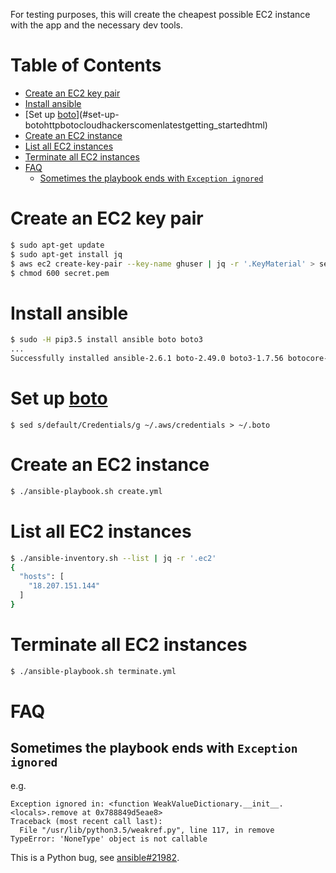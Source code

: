 For testing purposes, this will create the cheapest possible EC2 instance with the app and the
necessary dev tools.

# Table of Contents

<!-- toc -->

- [Create an EC2 key pair](#create-an-ec2-key-pair)
- [Install ansible](#install-ansible)
- [Set up [boto](http://boto.cloudhackers.com/en/latest/getting_started.html)](#set-up-botohttpbotocloudhackerscomenlatestgetting_startedhtml)
- [Create an EC2 instance](#create-an-ec2-instance)
- [List all EC2 instances](#list-all-ec2-instances)
- [Terminate all EC2 instances](#terminate-all-ec2-instances)
- [FAQ](#faq)
  * [Sometimes the playbook ends with `Exception ignored`](#sometimes-the-playbook-ends-with-exception-ignored)

<!-- tocstop -->

# Create an EC2 key pair

```bash
$ sudo apt-get update
$ sudo apt-get install jq
$ aws ec2 create-key-pair --key-name ghuser | jq -r '.KeyMaterial' > secret.pem
$ chmod 600 secret.pem
```

# Install ansible

```bash
$ sudo -H pip3.5 install ansible boto boto3
...
Successfully installed ansible-2.6.1 boto-2.49.0 boto3-1.7.56 botocore-1.10.56 [...]
```

# Set up [boto](http://boto.cloudhackers.com/en/latest/getting_started.html)

```
$ sed s/default/Credentials/g ~/.aws/credentials > ~/.boto
```

# Create an EC2 instance

```bash
$ ./ansible-playbook.sh create.yml
```

# List all EC2 instances

```bash
$ ./ansible-inventory.sh --list | jq -r '.ec2'
{
  "hosts": [
    "18.207.151.144"
  ]
}
```

# Terminate all EC2 instances

```bash
$ ./ansible-playbook.sh terminate.yml
```

# FAQ

## Sometimes the playbook ends with `Exception ignored`

e.g.

```
Exception ignored in: <function WeakValueDictionary.__init__.<locals>.remove at 0x788849d5eae8>
Traceback (most recent call last):
  File "/usr/lib/python3.5/weakref.py", line 117, in remove
TypeError: 'NoneType' object is not callable
```

This is a Python bug, see [ansible#21982](https://github.com/ansible/ansible/issues/21982).
